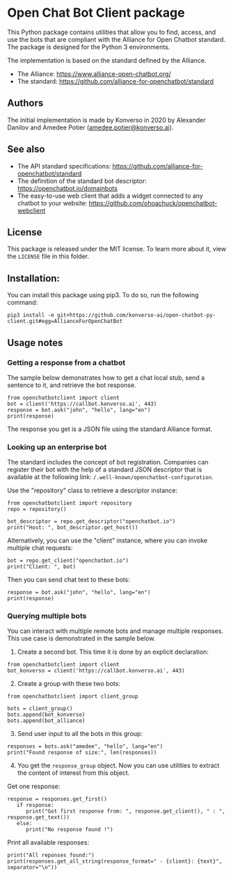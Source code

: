 # Open Chat Bot Client package
This Python package contains utilities that allow you to find, access, and use the bots that are compliant with the Alliance for Open Chatbot standard. The package is designed for the Python 3 environments.  

The implementation is based on the standard defined by the Alliance.  
- The Alliance: <https://www.alliance-open-chatbot.org/>  
- The standard: <https://github.com/alliance-for-openchatbot/standard>  

## Authors
The initial implementation is made by Konverso in 2020 by Alexander Danilov and Amedee Potier (amedee.potier@konverso.ai).

## See also
- The API standard specifications: <https://github.com/alliance-for-openchatbot/standard>
- The definition of the standard bot descriptor: <https://openchatbot.io/domainbots>
- The easy-to-use web client that adds a widget connected to any chatbot to your website: <https://github.com/ohoachuck/openchatbot-webclient>

## License
This package is released under the MIT license. To learn more about it, view the `LICENSE` file in this folder.

## Installation: 
You can install this package using pip3. To do so, run the following command:

    pip3 install -e git+https://github.com/konverso-ai/open-chatbot-py-client.git#egg=AllianceForOpenChatBot

## Usage notes 

### Getting a response from a chatbot
The sample below demonstrates how to get a chat local stub, send a sentence to it, and retrieve the bot response. 

	from openchatbotclient import client 
	bot = client('https://callbot.konverso.ai', 443) 
	response = bot.ask("john", "hello", lang="en") 
	print(response) 

The response you get is a JSON file using the standard Alliance format.

### Looking up an enterprise bot
The standard includes the concept of bot registration. Companies can register their bot with the help of a standard JSON descriptor that is available at the following link: `/.well-known/openchatbot-configuration`.   

Use the "repository" class to retrieve a descriptor instance:

    from openchatbotclient import repository
    repo = repository()

    bot_descriptor = repo.get_descriptor("openchatbot.io")
    print("Host: ", bot_descriptor.get_host())

Alternatively, you can use the "client" instance, where you can invoke multiple chat requests:

    bot = repo.get_client("openchatbot.io")
    print("Client: ", bot)

Then you can send chat text to these bots:

    response = bot.ask("john", "hello", lang="en")
    print(response)

### Querying multiple bots

You can interact with multiple remote bots and manage multiple responses. This use case is demonstrated in the sample below. 

1. Create a second bot. This time it is done by an explicit declaration:

```
from openchatbotclient import client
bot_konverso = client('https://callbot.konverso.ai', 443)
```

2. Create a group with these two bots:

``` 
from openchatbotclient import client_group

bots = client_group()
bots.append(bot_konverso)
bots.append(bot_alliance)
```

3. Send user input to all the bots in this group:

```
responses = bots.ask("amedee", "hello", lang="en")
print("Found response of size:", len(responses))
```

4. You get the `response_group` object. Now you can use utilities to extract the content of interest from this object.

Get one response:

```
response = responses.get_first()
   if response:
      print("Got first response from: ", response.get_client(), " : ", response.get_text())
   else:
      print("No response found !")
```

Print all available responses:
```
print("All reponses found:")
print(responses.get_all_string(response_format=" - {client}: {text}", separator="\n"))
```
